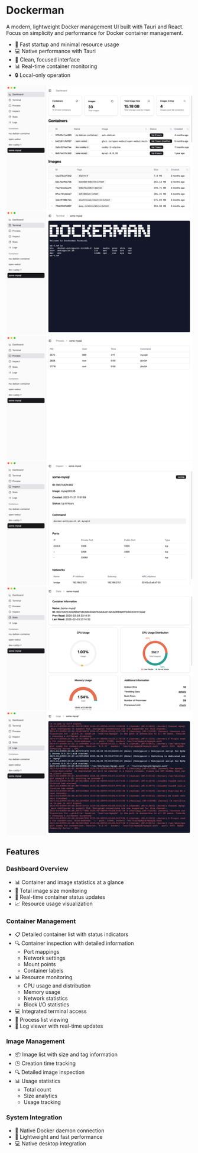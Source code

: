 # Dockerman

A modern, lightweight Docker management UI built with Tauri and React.
Focus on simplicity and performance for Docker container management.

- 🚀 Fast startup and minimal resource usage
- 💻 Native performance with Tauri
- 🎯 Clean, focused interface
- 📊 Real-time container monitoring
- 🔒 Local-only operation

![Dashboard Screenshot](public/screenshots/dashboard.png)
![Terminal Screenshot](public/screenshots/terminal.png)
![Process List Screenshot](public/screenshots/process.png)
![inspect Screenshot](public/screenshots/inspect.png)
![stats Screenshot](public/screenshots/stats.png)
![logs Screenshot](public/screenshots/logs.png)

## Features

### Dashboard Overview

- 📊 Container and image statistics at a glance
- 💾 Total image size monitoring
- 🔄 Real-time container status updates
- 📈 Resource usage visualization

### Container Management

- 📋 Detailed container list with status indicators
- 🔍 Container inspection with detailed information
  - Port mappings
  - Network settings
  - Mount points
  - Container labels
- 📊 Resource monitoring
  - CPU usage and distribution
  - Memory usage
  - Network statistics
  - Block I/O statistics
- 💻 Integrated terminal access
- 📝 Process list viewing
- 📜 Log viewer with real-time updates

### Image Management

- 📦 Image list with size and tag information
- 🕒 Creation time tracking
- 🔍 Detailed image inspection
- 📊 Usage statistics
  - Total count
  - Size analytics
  - Usage tracking

### System Integration

- 🔌 Native Docker daemon connection
- 🚀 Lightweight and fast performance
- 💻 Native desktop integration
